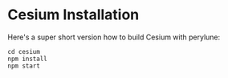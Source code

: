 # Cesium Installation

Here's a super short version how to build Cesium with perylune:

```
cd cesium
npm install
npm start
```

